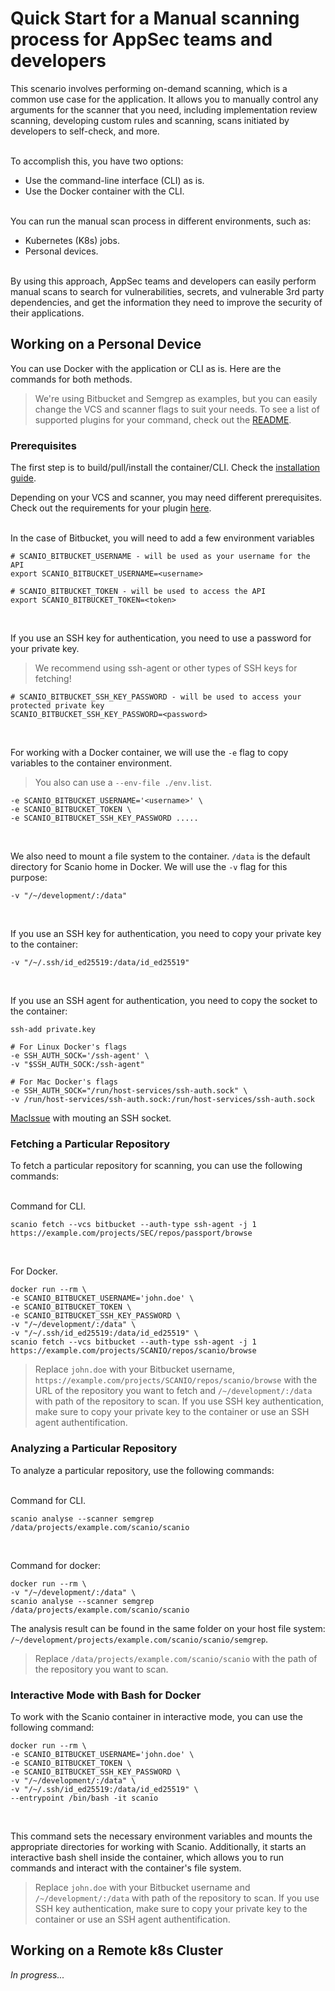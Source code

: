 # Quick Start for a Manual scanning process for AppSec teams and developers
This scenario involves performing on-demand scanning, which is a common use case for the application. It allows you to manually control any arguments for the scanner that you need, including implementation review scanning, developing custom rules and scanning, scans initiated by developers to self-check, and more.<br><br>

To accomplish this, you have two options:
- Use the command-line interface (CLI) as is.
- Use the Docker container with the CLI.<br><br>

You can run the manual scan process in different environments, such as:
- Kubernetes (K8s) jobs.
- Personal devices.<br><br>

By using this approach, AppSec teams and developers can easily perform manual scans to search for vulnerabilities, secrets, and vulnerable 3rd party dependencies, and get the information they need to improve the security of their applications.

## Working on a Personal Device
You can use Docker with the application or CLI as is. Here are the commands for both methods.
> We're using Bitbucket and Semgrep as examples, but you can easily change the VCS and scanner flags to suit your needs. To see a list of supported plugins for your command, check out the [README](../README.md#articles-to-read).

### Prerequisites
The first step is to build/pull/install the container/CLI. Check the [installation guide](../README.md#installation).<br>

Depending on your VCS and scanner, you may need different prerequisites. Check out the requirements for your plugin [here](../README.md#plugins).<br><br>

In the case of Bitbucket, you will need to add a few environment variables
```
# SCANIO_BITBUCKET_USERNAME - will be used as your username for the API
export SCANIO_BITBUCKET_USERNAME=<username>

# SCANIO_BITBUCKET_TOKEN - will be used to access the API
export SCANIO_BITBUCKET_TOKEN=<token>
```
<br>

If you use an SSH key for authentication, you need to use a password for your private key.<br>
> We recommend using ssh-agent or other types of SSH keys for fetching!
```
# SCANIO_BITBUCKET_SSH_KEY_PASSWORD - will be used to access your protected private key
SCANIO_BITBUCKET_SSH_KEY_PASSWORD=<password>
```
<br>

For working with a Docker container, we will use the ```-e``` flag to copy variables to the container environment.
> You also can use a ```--env-file ./env.list```.
```
-e SCANIO_BITBUCKET_USERNAME='<username>' \
-e SCANIO_BITBUCKET_TOKEN \
-e SCANIO_BITBUCKET_SSH_KEY_PASSWORD .....
```
<br>

We also need to mount a file system to the container. ```/data``` is the default directory for Scanio home in Docker. We will use the ```-v``` flag for this purpose:
```
-v "/~/development/:/data"
```
<br>

If you use an SSH key for authentication, you need to copy your private key to the container:
```
-v "/~/.ssh/id_ed25519:/data/id_ed25519"
```
<br>

If you use an SSH agent for authentication, you need to copy the socket to the container:
```
ssh-add private.key 

# For Linux Docker's flags
-e SSH_AUTH_SOCK='/ssh-agent' \
-v "$SSH_AUTH_SOCK:/ssh-agent"  

# For Mac Docker's flags 
-e SSH_AUTH_SOCK="/run/host-services/ssh-auth.sock" \
-v /run/host-services/ssh-auth.sock:/run/host-services/ssh-auth.sock
```
[MacIssue](https://github.com/docker/for-mac/issues/410#issuecomment-577064671) with mouting an SSH socket.

### Fetching a Particular Repository
To fetch a particular repository for scanning, you can use the following commands:<br><br>

Command for CLI.
```
scanio fetch --vcs bitbucket --auth-type ssh-agent -j 1 https://example.com/projects/SEC/repos/passport/browse
```
<br>

For Docker.
```
docker run --rm \
-e SCANIO_BITBUCKET_USERNAME='john.doe' \
-e SCANIO_BITBUCKET_TOKEN \
-e SCANIO_BITBUCKET_SSH_KEY_PASSWORD \
-v "/~/development/:/data" \
-v "/~/.ssh/id_ed25519:/data/id_ed25519" \
scanio fetch --vcs bitbucket --auth-type ssh-agent -j 1 https://example.com/projects/SCANIO/repos/scanio/browse
```

> Replace ```john.doe``` with your Bitbucket username, ```https://example.com/projects/SCANIO/repos/scanio/browse``` with the URL of the repository you want to fetch and `/~/development/:/data` with path of the repository to scan. If you use SSH key authentication, make sure to copy your private key to the container or use an SSH agent authentification.

### Analyzing a Particular Repository
To analyze a particular repository, use the following commands:<br><br>

Command for CLI.
```
scanio analyse --scanner semgrep /data/projects/example.com/scanio/scanio
```
<br>

Command for docker:
```
docker run --rm \
-v "/~/development/:/data" \
scanio analyse --scanner semgrep /data/projects/example.com/scanio/scanio
```

The analysis result can be found in the same folder on your host file system: ```/~/development/projects/example.com/scanio/scanio/semgrep```.

> Replace ```/data/projects/example.com/scanio/scanio``` with the path of the repository you want to scan.

### Interactive Mode with Bash for Docker
To work with the Scanio container in interactive mode, you can use the following command:
```
docker run --rm \
-e SCANIO_BITBUCKET_USERNAME='john.doe' \
-e SCANIO_BITBUCKET_TOKEN \
-e SCANIO_BITBUCKET_SSH_KEY_PASSWORD \
-v "/~/development/:/data" \
-v "/~/.ssh/id_ed25519:/data/id_ed25519" \
--entrypoint /bin/bash -it scanio  
```
<br>

This command sets the necessary environment variables and mounts the appropriate directories for working with Scanio. Additionally, it starts an interactive bash shell inside the container, which allows you to run commands and interact with the container's file system.

> Replace ```john.doe``` with your Bitbucket username and `/~/development/:/data` with path of the repository to scan. If you use SSH key authentication, make sure to copy your private key to the container or use an SSH agent authentification.

## Working on a Remote k8s Cluster
*In progress...*
